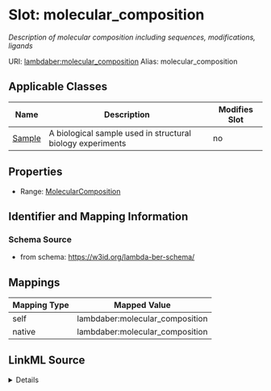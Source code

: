 

# Slot: molecular_composition 


_Description of molecular composition including sequences, modifications, ligands_





URI: [lambdaber:molecular_composition](https://w3id.org/lambda-ber-schema/molecular_composition)
Alias: molecular_composition

<!-- no inheritance hierarchy -->





## Applicable Classes

| Name | Description | Modifies Slot |
| --- | --- | --- |
| [Sample](Sample.md) | A biological sample used in structural biology experiments |  no  |






## Properties

* Range: [MolecularComposition](MolecularComposition.md)




## Identifier and Mapping Information






### Schema Source


* from schema: https://w3id.org/lambda-ber-schema/




## Mappings

| Mapping Type | Mapped Value |
| ---  | ---  |
| self | lambdaber:molecular_composition |
| native | lambdaber:molecular_composition |




## LinkML Source

<details>
```yaml
name: molecular_composition
description: Description of molecular composition including sequences, modifications,
  ligands
from_schema: https://w3id.org/lambda-ber-schema/
rank: 1000
alias: molecular_composition
owner: Sample
domain_of:
- Sample
range: MolecularComposition

```
</details>